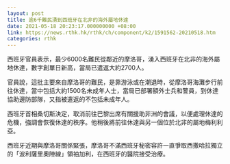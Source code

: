 ```yaml
---
layout: post
title: 逾6千難民湧到西班牙在北非的海外屬地休達
date: 2021-05-18 20:23:17.000000000 +08:00
link: https://news.rthk.hk/rthk/ch/component/k2/1591562-20210518.htm
categories: rthk
---
```


西班牙官員表示，最少6000名難民從鄰近的摩洛哥，湧入西班牙在北非的海外屬地休達，數字創單日新高，當局已遣返大約2700人。

官員說，這批主要來自摩洛哥的難民，是靠游泳或在潮退時，從摩洛哥海灘步行前往休達，當中包括大約1500名未成年人士，當局已部署額外士兵和警員，到休達協助邊防部隊，又指被遣返的不包括未成年人。

西班牙首相桑切斯決定，取消前往巴黎出席有關援助非洲的會議，以便處理休達的危機，強調會恢復休達的秩序。他稍後將前往休達與另一個位於北非的屬地梅利利亞。

西班牙近期與摩洛哥關係緊張，摩洛哥不滿西班牙秘密容許一直爭取西撒哈拉獨立的「波利薩里奧陣線」領袖加利，在西班牙的醫院接受治療。
